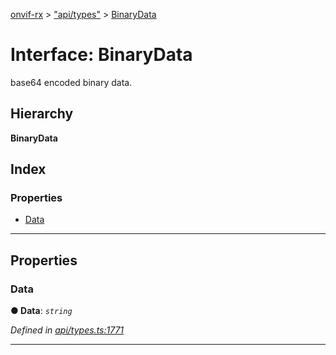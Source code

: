 [onvif-rx](../README.md) > ["api/types"](../modules/_api_types_.md) > [BinaryData](../interfaces/_api_types_.binarydata.md)

# Interface: BinaryData

base64 encoded binary data.

## Hierarchy

**BinaryData**

## Index

### Properties

* [Data](_api_types_.binarydata.md#data)

---

## Properties

<a id="data"></a>

###  Data

**● Data**: *`string`*

*Defined in [api/types.ts:1771](https://github.com/patrickmichalina/onvif-rx/blob/d62cee9/src/api/types.ts#L1771)*

___

